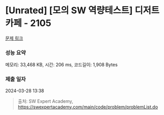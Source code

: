 # [Unrated] [모의 SW 역량테스트] 디저트 카페 - 2105 

[문제 링크](https://swexpertacademy.com/main/code/problem/problemDetail.do?contestProbId=AV5VwAr6APYDFAWu) 

### 성능 요약

메모리: 33,468 KB, 시간: 206 ms, 코드길이: 1,908 Bytes

### 제출 일자

2024-03-28 13:38



> 출처: SW Expert Academy, https://swexpertacademy.com/main/code/problem/problemList.do